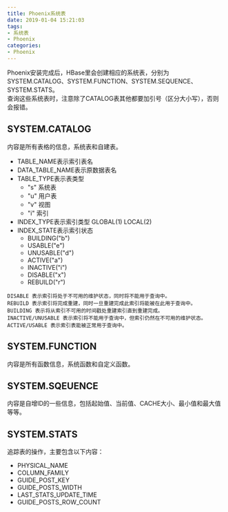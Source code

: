 ```yaml
---
title: Phoenix系统表
date: 2019-01-04 15:21:03
tags:
- 系统表
- Phoenix
categories:
- Phoenix
---
```

Phoenix安装完成后，HBase里会创建相应的系统表，分别为SYSTEM.CATALOG、SYSTEM.FUNCTION、SYSTEM.SEQUENCE、SYSTEM.STATS。  
查询这些系统表时，注意除了CATALOG表其他都要加引号（区分大小写），否则会报错。
## SYSTEM.CATALOG
内容是所有表格的信息，系统表和自建表。
+ TABLE_NAME表示索引表名
+ DATA_TABLE_NAME表示原数据表名
+ TABLE_TYPE表示表类型
	+ "s" 系统表
	+ "u" 用户表
	+ "v" 视图
	+ "i" 索引
+ INDEX_TYPE表示索引类型 GLOBAL(1) LOCAL(2)
+ INDEX_STATE表示索引状态
	+ BUILDING("b")
	+ USABLE("e")
	+ UNUSABLE("d")
	+ ACTIVE("a")
	+ INACTIVE("i")
	+ DISABLE("x")
	+ REBUILD("r")
```text
DISABLE 表示索引将处于不可用的维护状态，同时将不能用于查询中。
REBUILD 表示索引将完成重建，同时一旦重建完成此索引将能被在此用于查询中。
BUILDING 表示将从索引不可用的时间戳处重建索引直到重建完成。
INACTIVE/UNUSABLE 表示索引将不能用于查询中，但索引仍然在不可用的维护状态。
ACTIVE/USABLE 表示索引表能被正常用于查询中。
```

## SYSTEM.FUNCTION
内容是所有函数信息，系统函数和自定义函数。

## SYSTEM.SQEUENCE
内容是自增ID的一些信息，包括起始值、当前值、CACHE大小、最小值和最大值等等。

## SYSTEM.STATS
追踪表的操作，主要包含以下内容：
+ PHYSICAL_NAME
+ COLUMN_FAMILY
+ GUIDE_POST_KEY
+ GUIDE_POSTS_WIDTH
+ LAST_STATS_UPDATE_TIME
+ GUIDE_POSTS_ROW_COUNT
